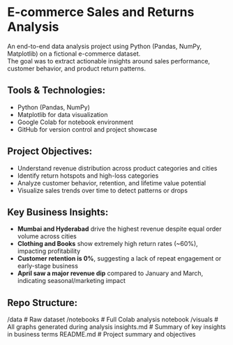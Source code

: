 # E-commerce Sales and Returns Analysis 

An end-to-end data analysis project using Python (Pandas, NumPy, Matplotlib) on a fictional e-commerce dataset.  
The goal was to extract actionable insights around sales performance, customer behavior, and product return patterns.

## Tools & Technologies:
- Python (Pandas, NumPy)
- Matplotlib for data visualization
- Google Colab for notebook environment
- GitHub for version control and project showcase

## Project Objectives:
- Understand revenue distribution across product categories and cities
- Identify return hotspots and high-loss categories
- Analyze customer behavior, retention, and lifetime value potential
- Visualize sales trends over time to detect patterns or drops

## Key Business Insights:
- **Mumbai and Hyderabad** drive the highest revenue despite equal order volume across cities
- **Clothing and Books** show extremely high return rates (~60%), impacting profitability
- **Customer retention is 0%**, suggesting a lack of repeat engagement or early-stage business
- **April saw a major revenue dip** compared to January and March, indicating seasonal/marketing impact

## Repo Structure:
/data # Raw dataset
/notebooks # Full Colab analysis notebook
/visuals # All graphs generated during analysis
insights.md # Summary of key insights in business terms
README.md # Project summary and objectives

